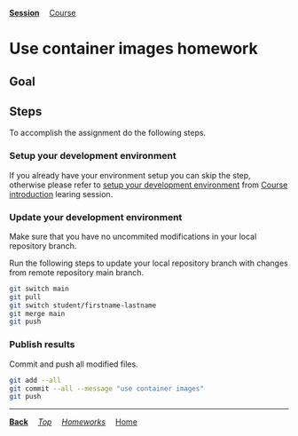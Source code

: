 **[Session](../README.md)**
&emsp;[Course](/README.md)

# Use container images homework

## Goal

## Steps

To accomplish the assignment do the following steps.

### Setup your development environment

If you already have your environment setup you can skip the step, otherwise
please refer to [setup your development environment](/course%20introduction/homework/README.md#setup-your-development-environment) from [Course introduction](/course%20introduction/README.md) learing session.

### Update your development environment

Make sure that you have no uncommited modifications in your local repository branch.

Run the following steps to update your local repository branch with changes from remote repository main branch.

```sh
git switch main
git pull
git switch student/firstname-lastname
git merge main
git push
```

### Publish results

Commit and push all modified files.

```sh
git add --all
git commit --all --message "use container images"
git push
```

---
**[Back](../README.md)**
&emsp;*[Top](./README.md)*
&emsp;*[Homeworks](/README.md#homeworks)*
&emsp;[Home](/README.md)
